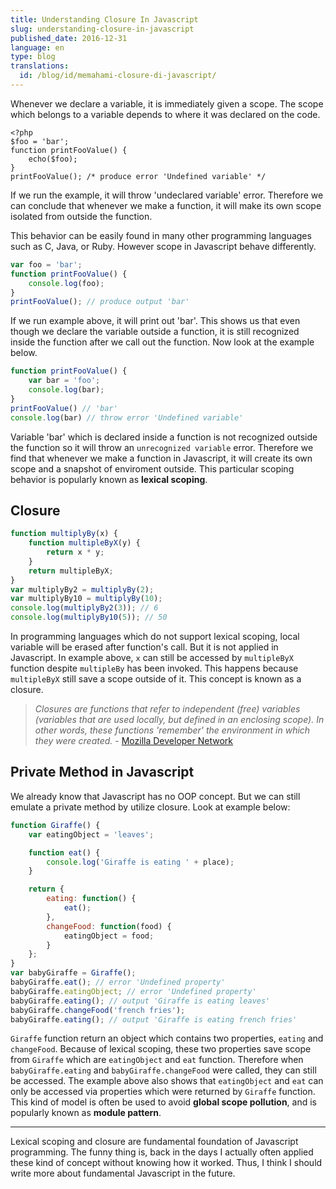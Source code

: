 ```yaml
---
title: Understanding Closure In Javascript
slug: understanding-closure-in-javascript
published_date: 2016-12-31
language: en
type: blog
translations:
  id: /blog/id/memahami-closure-di-javascript/
---
```


Whenever we declare a variable, it is immediately given a scope. The scope which belongs to a variable depends to where it was declared on the code.

```
<?php
$foo = 'bar';
function printFooValue() {
    echo($foo);
}
printFooValue(); /* produce error 'Undefined variable' */
```

If we run the example, it will throw 'undeclared variable' error. Therefore we can conclude that whenever we make a function, it will make its own scope isolated from outside the function.

This behavior can be easily found in many other programming languages such as C, Java, or Ruby. However scope in Javascript behave differently.

``` js
var foo = 'bar';
function printFooValue() {
    console.log(foo);
}
printFooValue(); // produce output 'bar'
```

If we run example above, it will print out 'bar'. This shows us that even though we declare the variable outside a function, it is still recognized inside the function after we call out the function. Now look at the example below.

``` js
function printFooValue() {
    var bar = 'foo';
    console.log(bar);
}
printFooValue() // 'bar'
console.log(bar) // throw error 'Undefined variable'
```

Variable 'bar' which is declared inside a function is not recognized outside the function so it will throw an `unrecognized variable` error. Therefore we find that whenever we make a function in Javascript, it will create its own scope and a snapshot of enviroment outside. This particular scoping behavior is popularly known as __lexical scoping__.

## Closure

``` js
function multiplyBy(x) {
    function multipleByX(y) {
        return x * y;
    }
    return multipleByX;
}
var multiplyBy2 = multiplyBy(2);
var multiplyBy10 = multiplyBy(10);
console.log(multiplyBy2(3)); // 6
console.log(multiplyBy10(5)); // 50
```

In programming languages which do not support lexical scoping, local variable will be erased after function's call. But it is not applied in Javascript. In example above, `x` can still be accessed by `multipleByX` function despite `multipleBy` has been invoked. This happens because `multipleByX` still save a scope outside of it. This concept is known as a closure.

> _Closures are functions that refer to independent (free) variables (variables that are used locally, but defined in an enclosing scope). In other words, these functions 'remember' the environment in which they were created._ - [Mozilla Developer Network](https://developer.mozilla.org/en/docs/Web/JavaScript/Closures)

## Private Method in Javascript
We already know that Javascript has no OOP concept. But we can still emulate a private method by utilize closure. Look at example below:

``` js
function Giraffe() {
    var eatingObject = 'leaves';

    function eat() {
        console.log('Giraffe is eating ' + place);
    }

    return {
        eating: function() {
            eat();
        },
        changeFood: function(food) {
            eatingObject = food;
        }
    };
}
var babyGiraffe = Giraffe();
babyGiraffe.eat(); // error 'Undefined property'
babyGiraffe.eatingObject; // error 'Undefined property'
babyGiraffe.eating(); // output 'Giraffe is eating leaves'
babyGiraffe.changeFood('french fries');
babyGiraffe.eating(); // output 'Giraffe is eating french fries'
```

`Giraffe` function return an object which contains two properties, `eating` and `changeFood`. Because of lexical scoping, these two properties save scope from `Giraffe` which are `eatingObject` and `eat` function. Therefore when `babyGiraffe.eating` and `babyGiraffe.changeFood` were called, they can still be accessed. The example above also shows that `eatingObject` and `eat` can only be accessed via properties which were returned by `Giraffe` function. This kind of model is often be used to avoid __global scope pollution__, and is popularly known as __module pattern__.

---

Lexical scoping and closure are fundamental foundation of Javascript programming. The funny thing is, back in the days I actually often applied these kind of concept without knowing how it worked. Thus, I think I should write more about fundamental Javascript in the future.

